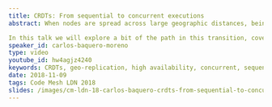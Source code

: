 ```yaml
---
title: CRDTs: From sequential to concurrent executions
abstract: When nodes are spread across large geographic distances, being available for local users, and providing short response times, is often at odds with keeping strong consistency across the whole system. Several systems, that target large scale geo-replication, support multi-master operation and transient data divergence, allowing each site to update replicas with no immediate coordination.  From the user application perspective, the system cannot be seen anymore as a single sequential copy, since now operations can be processed concurrently at different locations. Conflict-free Replicated Data Types (CRDTs) can take away a lot of the complexity when migrating from a sequential to a concurrent setting. 

In this talk we will explore a bit of the path in this transition, cover what can be expected, and present a few guiding principles. Concurrent behaviour will be explored for common data types, such as counters, registers, sets and sequences.
speaker_id: carlos-baquero-moreno
type: video
youtube_id: hw4agjz4240
keywords: CRDTs, geo-replication, high availability, concurrent, sequential
date: 2018-11-09
tags: Code Mesh LDN 2018
slides: /images/cm-ldn-18-carlos-baquero-crdts-from-sequential-to-concurrent-executions-compressed.pdf
---
```


